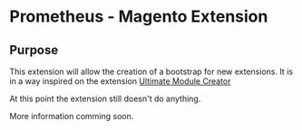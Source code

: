 # Prometheus - Magento Extension

## Purpose
This extension will allow the creation of a bootstrap for new extensions. It is
in a way inspired on the extension [Ultimate Module Creator](https://github.com/tzyganu/UMC1.9)

At this point the extension still doesn't do anything.

More information comming soon.